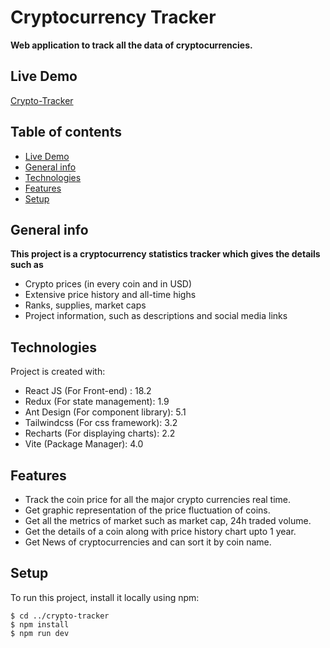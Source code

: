 # Cryptocurrency Tracker
**Web application to track all the data of cryptocurrencies.**

## Live Demo
[Crypto-Tracker](https://crypto-tracker-fayaz-b.vercel.app)

## Table of contents
* [Live Demo](https://crypto-tracker-fayaz-b.vercel.app)
* [General info](#general-info)
* [Technologies](#technologies)
* [Features](#features)
* [Setup](#setup)

## General info
 **This project is a cryptocurrency statistics tracker which gives the details such as**
 - Crypto prices (in every coin and in USD)
 - Extensive price history and all-time highs
 - Ranks, supplies, market caps
 - Project information, such as descriptions and social media links
	
## Technologies
Project is created with:
* React JS (For Front-end) : 18.2
* Redux (For state management): 1.9
* Ant Design (For component library): 5.1
* Tailwindcss (For css framework): 3.2
* Recharts (For displaying charts): 2.2
* Vite (Package Manager): 4.0

## Features
- Track the coin price for all the major crypto currencies real time.
- Get graphic representation of the price fluctuation of coins.
- Get all the metrics of market such as market cap, 24h traded volume.
- Get the details of a coin along with price history chart upto 1 year.
- Get News of cryptocurrencies and can sort it by coin name.
	
## Setup
To run this project, install it locally using npm:

```
$ cd ../crypto-tracker
$ npm install
$ npm run dev
```
